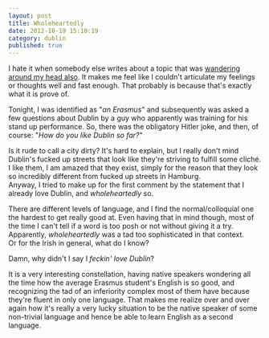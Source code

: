 ```yaml
---
layout: post
title: Wholeheartedly
date: 2012-10-19 15:10:19
category: dublin
published: true
---
```


I hate it when somebody else writes about a topic that was [wandering around my head also](http://boardingwiththebangladeshis.wordpress.com/2012/10/18/the-beginning/). It makes me feel like I couldn't articulate my feelings or thoughts well and fast enough. That probably is because that's exactly what it is prove of. 

Tonight, I was identified as "*an Erasmus*" and subsequently was asked a few questions about Dublin by a guy who apparently was training for his stand up performance. So, there was the obligatory Hitler joke, and then, of course: "*How do you like Dublin so far?*"

Is it rude to call a city dirty? It's hard to explain, but I really don't mind Dublin's fucked up streets that look like they're striving to fulfill some cliché. I like them, I am amazed that they exist, simply for the reason that they look so incredibly different from fucked up streets in Hamburg.  
Anyway, I tried to make up for the first comment by the statement that I already love Dublin, and *wholeheartedly* so.

There are different levels of language, and I find the normal/colloquial one the hardest to get really good at. Even having that in mind though, most of the time I can't tell if a word is too posh or not without giving it a try. Apparently, *wholeheartedly* was a tad too sophisticated in that context.  
Or for the Irish in general, what do I know? 

Damn, why didn't I say I *feckin' love Dublin*?

It is a very interesting constellation, having native speakers wondering all the time how the average Erasmus student's English is so good, and recognizing the tad of an inferiority complex most of them have because they're fluent in only one language. That makes me realize over and over again how it's really a very lucky situation to be the native speaker of some non-trivial language and hence be able to learn English as a second language.